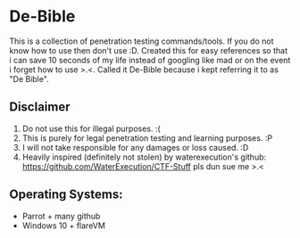 # De-Bible
This is a collection of penetration testing commands/tools. If you do not know how to use then don't use :D.
Created this for easy references so that i can save 10 seconds of my life instead of googling like mad or on the event i forget how to use >.<.
Called it De-Bible because i kept referring it to as "De Bible".

## Disclaimer
1. Do not use this for illegal purposes. :(
2. This is purely for legal penetration testing and learning purposes. :P 
3. I will not take responsible for any damages or loss caused. :D
4. Heavily inspired (definitely not stolen) by waterexecution's github: https://github.com/WaterExecution/CTF-Stuff pls dun sue me >.<

## Operating Systems:
- Parrot + many github
- Windows 10 + flareVM
